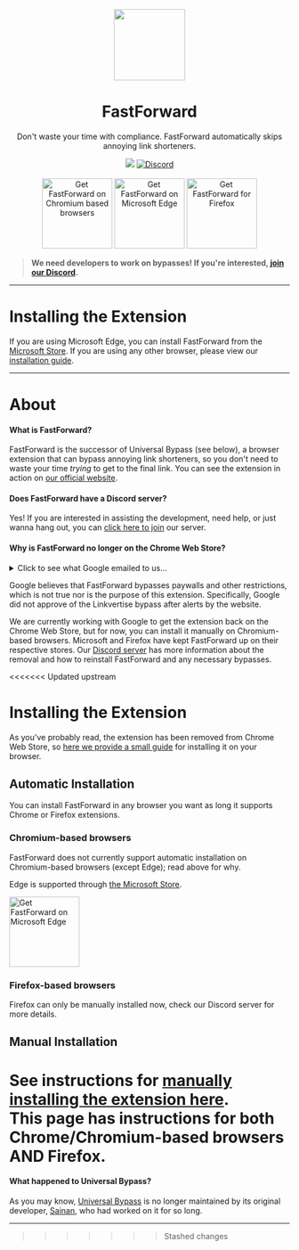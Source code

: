 <div align="center">
<img src="https://avatars.githubusercontent.com/u/88992224?s=200&v=4" width="128" />
<h1> FastForward </h1>
<p> Don't waste your time with compliance. FastForward automatically skips annoying link shorteners. </p>



[<img src="https://img.shields.io/github/actions/workflow/status/fastforwardteam/fastforward/main.yml?branch=main&label=Builds&style=for-the-badge" />](https://github.com/FastForwardTeam/FastForward/blob/main/.github/workflows/main.yml)
<a href="https://discord.gg/RSAf7b5njt" target="_blank"> <img alt="Discord" src="https://img.shields.io/discord/876622516607656006?label=Our%20Discord&logo=discord&style=for-the-badge"> </a>
<br> <br>
<a href="https://github.com/FastForwardTeam/FastForward#why-is-fastforward-no-longer-on-the-chrome-web-store"><img src="https://user-images.githubusercontent.com/585534/107280622-91a8ea80-6a26-11eb-8d07-77c548b28665.png" alt="Get FastForward on Chromium based browsers" width="126px"></a>
<a href="https://microsoftedge.microsoft.com/addons/detail/fastforward/ldcclmkclhomnpcnccgbgleikchbnecl"><img src="https://user-images.githubusercontent.com/585534/107280673-a5ece780-6a26-11eb-9cc7-9fa9f9f81180.png" alt="Get FastForward on Microsoft Edge" width="126px"></a>
<a href="https://addons.mozilla.org/firefox/addon/fastforwardteam/"><img src="https://user-images.githubusercontent.com/585534/107280546-7b9b2a00-6a26-11eb-8f9f-f95932f4bfec.png" alt="Get FastForward for Firefox" width="126px"></a> 
</div>

> **We need developers to work on bypasses! If you're interested, [join our Discord](https://discord.gg/RSAf7b5njt).**

____

# Installing the Extension
If you are using Microsoft Edge, you can install FastForward from the [Microsoft Store](https://microsoftedge.microsoft.com/addons/detail/fastforward/ldcclmkclhomnpcnccgbgleikchbnecl).
If you are using any other browser, please view our [installation guide](https://github.com/FastForwardTeam/FastForward/blob/main/INSTALLING.md).

____

# About
#### What is FastForward?
FastForward is the successor of Universal Bypass (see below), a browser extension that can bypass annoying link shorteners, so you don't need to waste your time _trying_ to get to the final link. You can see the extension in action on [our official website](https://fastforward.team/example-links).




#### Does FastForward have a Discord server?
Yes! If you are interested in assisting the development, need help, or just wanna hang out, you can [click here to join](https://discord.gg/RSAf7b5njt) our server.

#### Why is FastForward no longer on the Chrome Web Store?

<details>
    <summary>Click to see what Google emailed to us...</summary>
    <br> <img src="https://cdn.discordapp.com/attachments/876951955841372181/1018743189106085958/image0.jpg" width="256"/>
</details>

Google believes that FastForward bypasses paywalls and other restrictions, which is not true nor is the purpose of this extension. Specifically, Google did not approve of the Linkvertise bypass after alerts by the website.

We are currently working with Google to get the extension back on the Chrome Web Store, but for now, you can install it manually on Chromium-based browsers. Microsoft and Firefox have kept FastForward up on their respective stores. Our [Discord server](https://discord.com/channels/876622516607656006/876951955841372181) has more information about the removal and how to reinstall FastForward and any necessary bypasses.

<<<<<<< Updated upstream
# Installing the Extension
As you've probably read, the extension has been removed from Chrome Web Store, so [here we provide a small guide](#manual-installation) for installing it on your browser.

## Automatic Installation
You can install FastForward in any browser you want as long it supports Chrome or Firefox extensions.

### Chromium-based browsers
FastForward does not currently support automatic installation on Chromium-based browsers (except Edge); read above for why.

Edge is supported through [the Microsoft Store](https://microsoftedge.microsoft.com/addons/detail/fastforward/ldcclmkclhomnpcnccgbgleikchbnecl).  


<a href="https://microsoftedge.microsoft.com/addons/detail/fastforward/ldcclmkclhomnpcnccgbgleikchbnecl"><img src="https://user-images.githubusercontent.com/585534/107280673-a5ece780-6a26-11eb-9cc7-9fa9f9f81180.png" alt="Get FastForward on Microsoft Edge" width="126px"></a>

### Firefox-based browsers
<!--
FastForward is available on the [Firefox Add-ons Store](https://addons.mozilla.org/firefox/addon/fastforwardteam/).

<a href="https://addons.mozilla.org/firefox/addon/fastforwardteam/"><img src="https://user-images.githubusercontent.com/585534/107280546-7b9b2a00-6a26-11eb-8f9f-f95932f4bfec.png" alt="Get FastForward for Firefox" width="128px"></a> 

-->
Firefox can only be manually installed now, check our Discord server for more details.
## Manual Installation
See instructions for [manually installing the extension here](https://github.com/FastForwardTeam/FastForward/blob/main/INSTALLING.md).  
This page has instructions for both Chrome/Chromium-based browsers AND Firefox.
=======
#### What happened to Universal Bypass?
As you may know, [Universal Bypass](https://github.com/Sainan/Universal-Bypass) is no longer maintained by its original developer, [Sainan](https://github.com/Sainan), who had worked on it for so long. 
____
>>>>>>> Stashed changes
